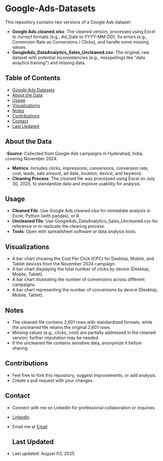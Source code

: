 # Google-Ads-Datasets
This repository contains two versions of a Google Ads dataset:
- **Google Ads.cleaned.xlsx**: The cleaned version, processed using Excel to correct formats (e.g., Ad_Date to YYYY-MM-DD), fix errors (e.g., Conversion Rate as Conversions / Clicks), and handle some missing values.
- **GoogleAds_DataAnalytics_Sales_Uncleaned.csv**: The original, raw dataset with potential inconsistencies (e.g., misspellings like "data anaytics training") and missing data.

## Table of Contents
- [Google Ads Datasets](#google-ads-datasets)
- [About the Data](#about-the-data)
- [Usage](#usage)
- [Visualizations](#visualizations)
- [Notes](#notes)
- [Contributions](#contributions)
- [Contact](#contact)
- [Last Updated](#last-updated)

## About the Data
-**Source**: Collected from Google Ads campaigns in Hyderabad, India, covering November 2024.
- **Metrics**: Includes clicks, impressions, conversions, conversion rate, cost, leads, sale amount, ad date, location, device, and keyword.
- **Cleaning Process**: The cleaned file was processed using Excel on July 30, 2025, to standardize data and improve usability for analysis.

## Usage
- **Cleaned File**: Use Google Ads.cleaned.xlsx for immediate analysis in Excel, Python (with pandas), or R.
- **Uncleaned File**: Use GoogleAds_DataAnalytics_Sales_Uncleaned.csv for reference or to replicate the cleaning process.
- **Tools**: Open with spreadsheet software or data analysis tools.

 ## Visualizations
- A bar chart showing the Cost Per Click (CPC) for Desktop, Mobile, and Tablet devices from the November 2024 campaign.
- A bar chart displaying the total number of clicks by device (Desktop, Mobile, Tablet).
- A bar chart illustrating the number of conversions across different campaigns.
- A bar chart representing the number of conversions by device (Desktop, Mobile, Tablet).

## Notes
- The cleaned file contains 2,601 rows with standardized formats, while the uncleaned file retains the original 2,601 rows.
- Missing values (e.g., clicks, cost) are partially addressed in the cleaned version; further imputation may be needed.
- If the uncleaned file contains sensitive data, anonymize it before sharing.

## Contributions
- Feel free to fork this repository, suggest improvements, or add analysis.
- Create a pull request with your changes.
  
## Contact
- Connect with me on LinkedIn for professional collaboration or inquiries.
- [LinkedIn](https://www.linkedin.com/in/chinenye-jennifer-nwachukwu-2a792a22b/)
- Email me at [Email](nwachukwuchinenyejennifer@gmail.com)

  ## Last Updated
- Last updated: August 03, 2025
